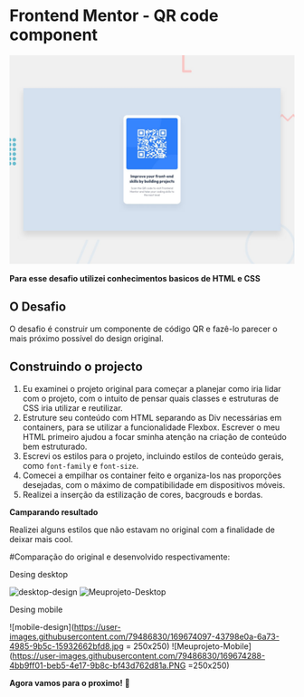 # Frontend Mentor - QR code component

![Design preview for the QR code component coding challenge](./design/desktop-preview.jpg)

**Para esse desafio utilizei conhecimentos basicos de HTML e CSS**

## O Desafio

O desafio é construir um componente de código QR e fazê-lo parecer o mais próximo possível do design original.

## Construindo o projecto
 
1. Eu examinei o projeto original para começar a planejar como iria lidar com o projeto, com o intuito de pensar quais classes e estruturas de CSS iria utilizar e reutilizar.
4. Estruture seu conteúdo com HTML separando as Div necessárias em containers, para se utilizar a funcionalidade Flexbox. Escrever o meu HTML primeiro ajudou a focar sminha atenção na criação de conteúdo bem estruturado.
5. Escrevi os estilos para o projeto, incluindo estilos de conteúdo gerais, como `font-family` e `font-size`.
6. Comecei a empilhar os container feito e organiza-los nas proporções desejadas, com o máximo de compatibilidade em dispositivos móveis.
7. Realizei a inserção da estilização de cores, bacgrouds e bordas. 

**Camparando resultado**

Realizei alguns estilos que não estavam no original com a finalidade de deixar mais cool.

#Comparação do original e desenvolvido respectivamente:

Desing desktop

![desktop-design](https://user-images.githubusercontent.com/79486830/169674072-f2604c60-4203-4bb5-85b1-1e1f3b929cb2.jpg)
![Meuprojeto-Desktop](https://user-images.githubusercontent.com/79486830/169674291-a0b08b92-05a0-49ec-af2c-e35a1e43fe27.PNG)


Desing mobile

![mobile-design](https://user-images.githubusercontent.com/79486830/169674097-43798e0a-6a73-4985-9b5c-15932662bfd8.jpg = 250x250)
![Meuprojeto-Mobile](https://user-images.githubusercontent.com/79486830/169674288-4bb9ff01-beb5-4e17-9b8c-bf43d762d81a.PNG =250x250)



**Agora vamos para o proximo!** 🚀
